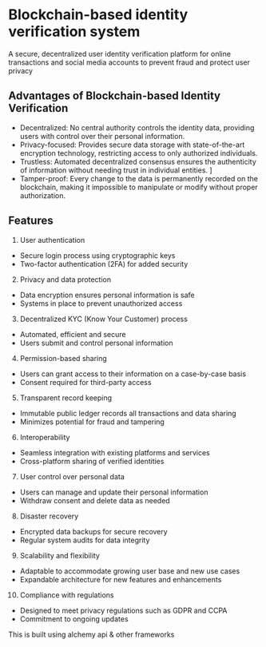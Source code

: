 # Blockchain-based identity verification system

A secure, decentralized user identity verification platform for online transactions and social media accounts to prevent fraud and protect user privacy

## Advantages of Blockchain-based Identity Verification

- Decentralized: No central authority controls the identity data, providing users with control over their personal information. 
- Privacy-focused: Provides secure data storage with state-of-the-art encryption technology, restricting access to only authorized individuals. 
- Trustless: Automated decentralized consensus ensures the authenticity of information without needing trust in individual entities. ]
- Tamper-proof: Every change to the data is permanently recorded on the blockchain, making it impossible to manipulate or modify without proper authorization.

## Features

1. User authentication
 - Secure login process using cryptographic keys
 - Two-factor authentication (2FA) for added security
2. Privacy and data protection
- Data encryption ensures personal information is safe    
- Systems in place to prevent unauthorized access   
3. Decentralized KYC (Know Your Customer) process    
- Automated, efficient and secure    
- Users submit and control personal information
4. Permission-based sharing    
- Users can grant access to their information on a case-by-case basis
- Consent required for third-party access
5. Transparent record keeping
- Immutable public ledger records all transactions and data sharing
- Minimizes potential for fraud and tampering
6. Interoperability 
- Seamless integration with existing platforms and services     
- Cross-platform sharing of verified identities
7. User control over personal data
- Users can manage and update their personal information
- Withdraw consent and delete data as needed
8. Disaster recovery
- Encrypted data backups for secure recovery
- Regular system audits for data integrity
9. Scalability and flexibility
- Adaptable to accommodate growing user base and new use cases
- Expandable architecture for new features and enhancements
10. Compliance with regulations
- Designed to meet privacy regulations such as GDPR and CCPA
- Commitment to ongoing updates

This is built using alchemy api & other frameworks
